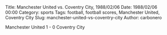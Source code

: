Title: Manchester United vs. Coventry City, 1988/02/06
Date: 1988/02/06 00:00
Category: sports
Tags: football, football scores, Manchester United, Coventry City
Slug: manchester-united-vs-coventry-city
Author: carbonero


Manchester United 1 - 0 Coventry City

